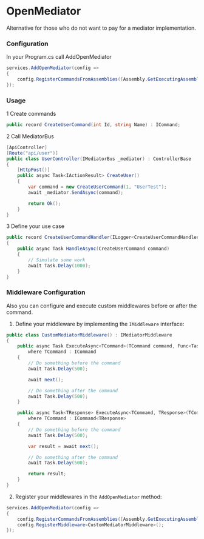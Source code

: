 # OpenMediator
Alternative for those who do not want to pay for a mediator implementation.

### Configuration
In your Program.cs call AddOpenMediator

```csharp
services.AddOpenMediator(config =>
{
    config.RegisterCommandsFromAssemblies([Assembly.GetExecutingAssembly()]);
});
```

### Usage
1 Create commands

```csharp
public record CreateUserCommand(int Id, string Name) : ICommand;
```

2 Call MediatorBus 

```csharp
[ApiController]
[Route("api/user")]
public class UserController(IMediatorBus _mediator) : ControllerBase
{
    [HttpPost()]
    public async Task<IActionResult> CreateUser()
    {
        var command = new CreateUserCommand(1, "UserTest");
        await _mediator.SendAsync(command);

        return Ok();
    }
}
```

3 Define your use case

```csharp
public record CreateUserCommandHandler(ILogger<CreateUserCommandHandler> _logger) : ICommandHandler<CreateUserCommand>
{
    public async Task HandleAsync(CreateUserCommand command)
    {
        // Simulate some work
        await Task.Delay(1000);
    }
}
```

### Middleware Configuration
Also you can configure and execute custom middlewares before or after the command.

1. Define your middleware by implementing the `IMiddleware` interface:

```csharp
public class CustomMediatorMiddleware() : IMediatorMiddleware
{
    public async Task ExecuteAsync<TCommand>(TCommand command, Func<Task> next)
        where TCommand : ICommand
    {
        // Do something before the command
        await Task.Delay(500);

        await next();

        // Do something after the command
        await Task.Delay(500);
    }

    public async Task<TResponse> ExecuteAsync<TCommand, TResponse>(TCommand command, Func<Task<TResponse>> next)
        where TCommand : ICommand<TResponse>
    {
        // Do something before the command
        await Task.Delay(500);

        var result = await next();

        // Do something after the command
        await Task.Delay(500);

        return result;
    }
}
```

2. Register your middlewares in the `AddOpenMediator` method:

```csharp
services.AddOpenMediator(config =>
{
    config.RegisterCommandsFromAssemblies([Assembly.GetExecutingAssembly()]);
    config.RegisterMiddleware<CustomMediatorMiddleware>();
});
```
